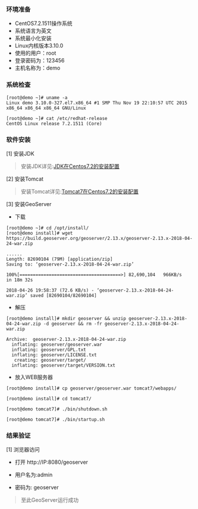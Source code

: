 ### 环境准备

 - CentOS7.2.1511操作系统
 - 系统语言为英文
 - 系统最小化安装
 - Linux内核版本3.10.0
 - 使用的用户：root
 - 登录密码为：123456
 - 主机名称为：demo

### 系统检查

```
[root@demo ~]# uname -a
Linux demo 3.10.0-327.el7.x86_64 #1 SMP Thu Nov 19 22:10:57 UTC 2015 x86_64 x86_64 x86_64 GNU/Linux

[root@demo ~]# cat /etc/redhat-release 
CentOS Linux release 7.2.1511 (Core)
```

### 软件安装

[1] 安装JDK

> 安装JDK详见:[JDK在Centos7.2的安装配置](https://github.com/ItdeerLab/itdeerlab-notes/blob/notes/JDK/UserGuide/JDK%E5%9C%A8Centos7.2%E7%9A%84%E5%AE%89%E8%A3%85%E9%85%8D%E7%BD%AE.md)

[2] 安装Tomcat

> 安装Tomcat详见:[Tomcat7在Centos7.2的安装配置](https://github.com/ItdeerLab/itdeerlab-notes/blob/notes/Tomcat/UserGuide/Tomcat7%E5%9C%A8Centos7.2%E7%9A%84%E5%AE%89%E8%A3%85%E9%85%8D%E7%BD%AE.md)

[3] 安装GeoServer

 - 下载

```
[root@demo ~]# cd /opt/install/
[root@demo install]# wget https://build.geoserver.org/geoserver/2.13.x/geoserver-2.13.x-2018-04-24-war.zip

......
Length: 82690104 (79M) [application/zip]
Saving to: ‘geoserver-2.13.x-2018-04-24-war.zip’

100%[======================================>] 82,690,104   966KB/s   in 18m 32s

2018-04-26 19:58:37 (72.6 KB/s) - ‘geoserver-2.13.x-2018-04-24-war.zip’ saved [82690104/82690104]
```

 - 解压

```
[root@demo install]# mkdir geoserver && unzip geoserver-2.13.x-2018-04-24-war.zip -d geoserver && rm -fr geoserver-2.13.x-2018-04-24-war.zip

Archive:  geoserver-2.13.x-2018-04-24-war.zip
  inflating: geoserver/geoserver.war  
  inflating: geoserver/GPL.txt       
  inflating: geoserver/LICENSE.txt   
   creating: geoserver/target/
  inflating: geoserver/target/VERSION.txt 
```

 - 放入WEB服务器

```
[root@demo install]# cp geoserver/geoserver.war tomcat7/webapps/

[root@demo install]# cd tomcat7/

[root@demo tomcat7]# ./bin/shutdown.sh

[root@demo tomcat7]# ./bin/startup.sh
```

### 结果验证

[1] 浏览器访问

 - 打开 http://IP:8080/geoserver

 - 用户名为:admin

 - 密码为: geoserver

> 至此GeoServer运行成功